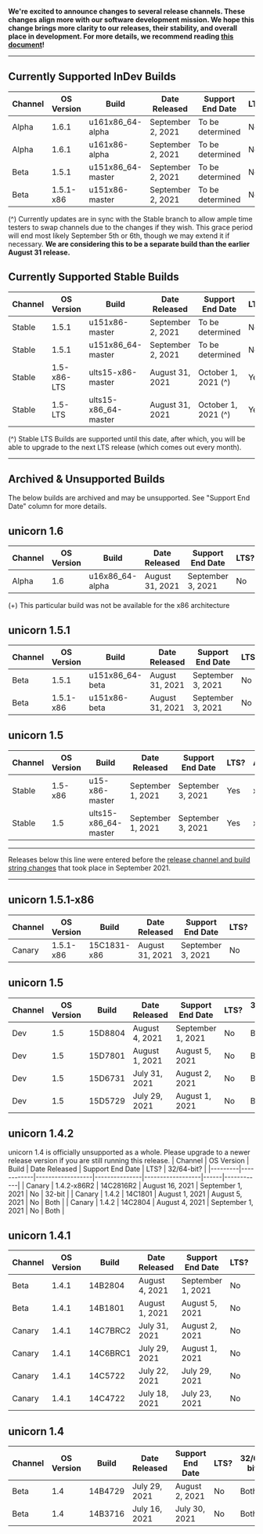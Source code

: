 **We're excited to announce changes to several release channels. These changes align more with our software development mission. We hope this change brings more clarity to our releases, their stability, and overall place in development. For more details, we recommend reading [this document](https://github.com/OneTwentyFour/unicorndocs/blob/main/changes-to-release-channels.md)!**

___

## Currently Supported InDev Builds
| Channel | OS Version | Build | Date Released | Support End Date | LTS? | Architecture |
|---------|------------|------------------|---------------|------------------|------|------------|
| Alpha   | 1.6.1      | u161x86_64-alpha | September 2, 2021 | To be determined | No | x86_64  | 
| Alpha   | 1.6.1      | u161x86-alpha    | September 2, 2021 | To be determined | No | x86  | 
| Beta    | 1.5.1      | u151x86_64-master  | September 2, 2021 | To be determined | No | x86_64 |
| Beta    | 1.5.1-x86   | u151x86-master   | September 2, 2021 | To be determined | No | x86  |

(^) Currently updates are in sync with the Stable branch to allow ample time testers to swap channels due to the changes if they wish. This grace period will end most likely September 5th or 6th, though we may extend it if necessary. **We are considering this to be a separate build than the earlier August 31 release.**


## Currently Supported Stable Builds
| Channel | OS Version | Build | Date Released | Support End Date | LTS? | Architecture |
|---------|------------|------------------|---------------|------------------|------|------------|
| Stable  | 1.5.1      | u151x86-master    | September 2, 2021 | To be determined | No | x86     | 
| Stable  | 1.5.1      | u151x86_64-master  | September 2, 2021 | To be determined | No | x86_64   |
| Stable  | 1.5-x86-LTS | ults15-x86-master  | August 31, 2021 | October 1, 2021 (^) | Yes | x86   |
| Stable  | 1.5-LTS    | ults15-x86_64-master | August 31, 2021 | October 1, 2021 (^) | Yes | x86_64   |

(^) Stable LTS Builds are supported until this date, after which, you will be able to upgrade to the next LTS release (which comes out every month).

___

## Archived & Unsupported Builds
The below builds are archived and may be unsupported. See "Support End Date" column for more details.

<!--- for x86 channel introduction ## unicorn 1.6-x86
| Channel | OS Version | Build | Date Released | Support End Date | LTS? | Architecture |
|---------|------------|------------------|---------------|------------------|------|------------|
|    |          |     |  |  |  |      | 
-->

## unicorn 1.6
| Channel | OS Version | Build | Date Released | Support End Date | LTS? | Architecture |
|---------|------------|------------------|---------------|------------------|------|------------|
| Alpha   | 1.6        | u16x86_64-alpha | August 31, 2021 | September 3, 2021 | No | x86_64 (+) |

(+) This particular build was not be available for the x86 architecture

## unicorn 1.5.1
| Channel | OS Version | Build | Date Released | Support End Date | LTS? | Architecture |
|---------|------------|------------------|---------------|------------------|------|------------|
| Beta    | 1.5.1      | u151x86_64-beta  | August 31, 2021 | September 3, 2021 | No | x86_64 |
| Beta    | 1.5.1-x86   | u151x86-beta   | August 31, 2021 | September 3, 2021 | No | x86  |

## unicorn 1.5
| Channel | OS Version | Build | Date Released | Support End Date | LTS? | Architecture |
|---------|------------|------------------|---------------|------------------|------|------------|
| Stable  | 1.5-x86   | u15-x86-master  | September 1, 2021 | September 3, 2021  | Yes | x86      |
| Stable  | 1.5      | ults15-x86_64-master | September 1, 2021 | September 3, 2021 | Yes | x86_64   |

___

Releases below this line were entered before the [release channel and build string changes](https://github.com/OneTwentyFour/unicorndocs/blob/main/changes-to-release-channels.md) that took place in September 2021.
___

## unicorn 1.5.1-x86
| Channel | OS Version | Build | Date Released | Support End Date | LTS? | 32/64-bit? |
|---------|------------|------------------|---------------|------------------|------|------------|
| Canary  | 1.5.1-x86   | 15C1831-x86    | August 31, 2021 | September 3, 2021 | No | 32-bit     |


## unicorn 1.5
| Channel | OS Version | Build | Date Released | Support End Date | LTS? | 32/64-bit? |
|---------|------------|------------------|---------------|------------------|------|------------|
| Dev     | 1.5        | 15D8804          | August 4, 2021 | September 1, 2021 | No   | Both       |
| Dev     | 1.5        | 15D7801          | August 1, 2021 | August 5, 2021 | No   | Both       |
| Dev     | 1.5        | 15D6731          | July 31, 2021 | August 2, 2021   | No   | Both       |
| Dev     | 1.5        | 15D5729          | July 29, 2021 | August 1, 2021   | No   | Both       |

## unicorn 1.4.2
unicorn 1.4 is officially unsupported as a whole. Please upgrade to a newer release version if you are still running this release.
| Channel | OS Version | Build | Date Released | Support End Date | LTS? | 32/64-bit? |
|---------|------------|------------------|---------------|------------------|------|------------|
| Canary  | 1.4.2-x86R2  | 14C2816R2    | August 16, 2021 | September 1, 2021 | No  | 32-bit     | 
| Canary  | 1.4.2      | 14C1801          | August 1, 2021 | August 5, 2021 | No   | Both       |
| Canary  | 1.4.2      | 14C2804          | August 4, 2021 | September 1, 2021 | No   | Both       |

## unicorn 1.4.1 
| Channel | OS Version | Build | Date Released | Support End Date | LTS? | 32/64-bit? |
|---------|------------|------------------|---------------|------------------|------|------------|
| Beta    | 1.4.1      | 14B2804          | August 4, 2021 | September 1, 2021 | No   | Both       |
| Beta    | 1.4.1      | 14B1801          | August 1, 2021 | August 5, 2021 | No   | Both       |
| Canary  | 1.4.1      | 14C7BRC2         | July 31, 2021 | August 2, 2021   | No   | Both       |
| Canary  | 1.4.1      | 14C6BRC1         | July 29, 2021 | August 1, 2021   | No   | Both       |
| Canary  | 1.4.1      | 14C5722          | July 22, 2021 | July 29, 2021    | No   | 32-bit     |
| Canary  | 1.4.1      | 14C4722          | July 18, 2021 | July 23, 2021    | No   | Both       |

## unicorn 1.4
| Channel | OS Version | Build | Date Released | Support End Date | LTS? | 32/64-bit? |
|---------|------------|------------------|---------------|------------------|------|------------|
| Beta    | 1.4        | 14B4729          | July 29, 2021 | August 2, 2021   | No   | Both       |
| Beta    | 1.4        | 14B3716          | July 16, 2021 | July 30, 2021    | No   | Both       |

